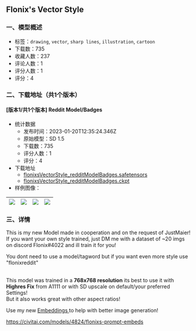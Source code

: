 ## Flonix's Vector Style
### 一、模型概述

- 标签：`drawing`, `vector`, `sharp lines`, `illustration`, `cartoon`
- 下载数：735
- 收藏人数：237
- 评论人数：1
- 评分人数：1
- 评分：4

### 二、下载地址（共1个版本）

#### [版本1/共1个版本] Reddit Model/Badges

- 统计数据
  - 发布时间：2023-01-20T12:35:24.346Z
  - 原始模型：SD 1.5
  - 下载数：735
  - 评分人数：1
  - 评分：4
- 下载地址
  - [flonixsVectorStyle_redditModelBadges.safetensors](https://civitai.com/api/download/models/5629)
  - [flonixsVectorStyle_redditModelBadges.ckpt](https://civitai.com/api/download/models/5629?type=Model&format=PickleTensor&size=full&fp=fp16)
- 样例图像：

| <img src="https://image.civitai.com/xG1nkqKTMzGDvpLrqFT7WA/9ef4705d-eb53-446e-7796-f38889f50700/width=450/45418.jpeg" /> | <img src="https://image.civitai.com/xG1nkqKTMzGDvpLrqFT7WA/f618a6eb-8e31-451b-27ea-85c5986c3500/width=450/45437.jpeg" /> | <img src="https://image.civitai.com/xG1nkqKTMzGDvpLrqFT7WA/304a0993-f07c-4763-a551-a061c6b11a00/width=450/45436.jpeg" /> | <img src="https://image.civitai.com/xG1nkqKTMzGDvpLrqFT7WA/be2ce0fc-bd2f-4046-3295-68486620ed00/width=450/45435.jpeg" /> |
| ---- | ---- | ---- | ---- |


### 三、详情
<p>This is my new Model made in cooperation and on the request of JustMaier! If you want your own style trained, just DM me with a dataset of ~20 imgs on discord Flonix#4022 and ill train it for you!<br /></p><p>You dont need to use a model/tagword but if you want even more style use "flonixreddit"</p><p><br />This model was trained in a <strong>768x768 resolution</strong> its best to use it with <strong>Highres Fix</strong> from A1111 or with SD upscale on default/your preferred Settings!<br />But it also works great with other aspect ratios!</p><p></p><p>Use my new <a target="_blank" rel="ugc" href="https://civitai.com/models/4824/flonixs-prompt-embeds">Embeddings </a>to help with better image generation!</p><p><a target="_blank" rel="ugc" href="https://civitai.com/models/4824/flonixs-prompt-embeds">https://civitai.com/models/4824/flonixs-prompt-embeds</a></p>